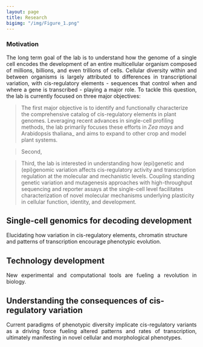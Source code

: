 ```yaml
---
layout: page
title: Research
bigimg: "/img/Figure_1.png"
---
```


### Motivation

<p align="justify">
The long term goal of the lab is to understand how the genome of a single cell encodes the development of an entire multicellular organism composed of millions, billions, and even trillions of cells. Cellular diversity within and between organisms is largely attributed to differences in transcriptional variation, with cis-regulatory elements - sequences that control when and where a gene is transcribed - playing a major role. To tackle this question, the lab is currently focused on three major objectives:

> The first major objective is to identify and functionally characterize the comprehensive catalog of cis-regulatory elements in plant genomes. Leveraging recent advances in single-cell profiling methods, the lab primarily focuses these efforts in _Zea mays_ and Arabidopsis thaliana_ and aims to expand to other crop and model plant systems.

> Second,

> Third, the lab is interested in understanding how (epi)genetic and (epi)genomic variation affects cis-regulatory activity and transcription regulation at the molecular and mechanistic levels. Coupling standing genetic variation and mutagenesis approaches with high-throughput sequencing and reporter assays at the single-cell level facilitates characterization of novel molecular mechanisms underlying plasticity in cellular function, identity, and development.  </p>

## Single-cell genomics for decoding development
<p align="justify">

Elucidating how variation in cis-regulatory elements, chromatin structure and patterns of transcription encourage phenotypic evolution. </p>

## Technology development
<p align="justify">
New experimental and computational tools are fueling a revolution in biology.
</p>

## Understanding the consequences of cis-regulatory variation
<p align="justify">
Current paradigms of phenotypic diversity implicate cis-regulatory variants as a driving force fueling altered patterns and rates of transcription, ultimately manifesting in novel cellular and morphological phenotypes.

</p>
